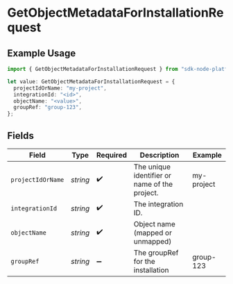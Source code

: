 # GetObjectMetadataForInstallationRequest

## Example Usage

```typescript
import { GetObjectMetadataForInstallationRequest } from "sdk-node-platform/models/operations";

let value: GetObjectMetadataForInstallationRequest = {
  projectIdOrName: "my-project",
  integrationId: "<id>",
  objectName: "<value>",
  groupRef: "group-123",
};
```

## Fields

| Field                                         | Type                                          | Required                                      | Description                                   | Example                                       |
| --------------------------------------------- | --------------------------------------------- | --------------------------------------------- | --------------------------------------------- | --------------------------------------------- |
| `projectIdOrName`                             | *string*                                      | :heavy_check_mark:                            | The unique identifier or name of the project. | my-project                                    |
| `integrationId`                               | *string*                                      | :heavy_check_mark:                            | The integration ID.                           |                                               |
| `objectName`                                  | *string*                                      | :heavy_check_mark:                            | Object name (mapped or unmapped)              |                                               |
| `groupRef`                                    | *string*                                      | :heavy_minus_sign:                            | The groupRef for the installation             | group-123                                     |